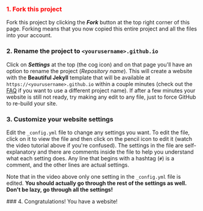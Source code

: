 <div class="gs-section-01" markdown="1">
  
### 1. Fork this project

Fork this project by clicking the __*Fork*__ button at the top right corner of this page. Forking means that you now copied this entire project and all the files into your account.

</div>

<div class="gs-section-02" markdown="1">

### 2. Rename the project to `<yourusername>.github.io`

Click on __*Settings*__ at the top (the cog icon) and on that page you'll have an option to rename the project (*Repository name*). This will create a website with the **Beautiful Jekyll** template that will be available at `https://<yourusername>.github.io` within a couple minutes (check out the [FAQ](https://beautifuljekyll.com/faq/#custom-domain) if you want to use a different project name). If after a few minutes your website is still not ready, try making any edit to any file, just to force GitHub to re-build your site.

</div>

<div class="gs-section-03" markdown="1">

### 3. Customize your website settings

Edit the `_config.yml` file to change any settings you want. To edit the file, click on it to view the file and then click on the pencil icon to edit it (watch the video tutorial above if you're confused).  The settings in the file are self-explanatory and there are comments inside the file to help you understand what each setting does. Any line that begins with a hashtag (`#`) is a comment, and the other lines are actual settings.

Note that in the video above only one setting in the `_config.yml` file is edited. **You should actually go through the rest of the settings as well. Don't be lazy, go through all the settings!**

</div>

<div class="gs-section-04" markdown="1">
### 4. Congratulations! You have a website!

</div>


<style>

.gs-section-01 h3 { 
     color: red }

.gs-section-01 p {
     font: DejaVu Sans Mono
     font-size: 30px;
 
 .gs-section-02 h3 { 
     color: red }
  
.gs-section-02 p {
     font: Monaco
     font-size: 30px;
  
   .gs-section-03 h3 { 
     color: red }
  
  .gs-section-03 p {
     font: serif
     font-size: 30px;
   
  .gs-section-04 h3 { 
     color: red }
 
  .gs-section-04 p {
     font: Bitstream Vera Sans Mono
     font-size: 30px;

}

</style>
